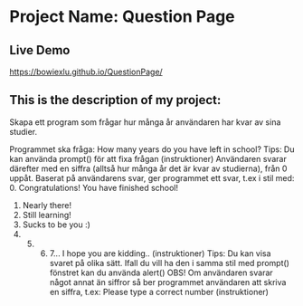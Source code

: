 # Project Name: Question Page

## Live Demo 
https://bowiexlu.github.io/QuestionPage/

## This is the description of my project:
Skapa ett program som frågar hur många år användaren har kvar av sina studier. 

Programmet ska fråga: How many years do you have left in school?
Tips: Du kan använda prompt() för att fixa frågan (instruktioner)
Användaren svarar därefter med en siffra (alltså hur många år det är kvar av studierna), från 0 uppåt. Baserat på användarens svar, ger programmet ett svar, t.ex i stil med:
0. Congratulations! You have finished school!
1. Nearly there!
2. Still learning!
3. Sucks to be you :)
4. 5. 6. 7...  I hope you are kidding.. (instruktioner)
Tips: Du kan visa svaret på olika sätt. Ifall du vill ha den i samma stil med prompt() fönstret kan du använda alert()
OBS! Om användaren svarar något annat än siffror så ber programmet användaren att skriva en siffra, t.ex: Please type a correct number (instruktioner)
